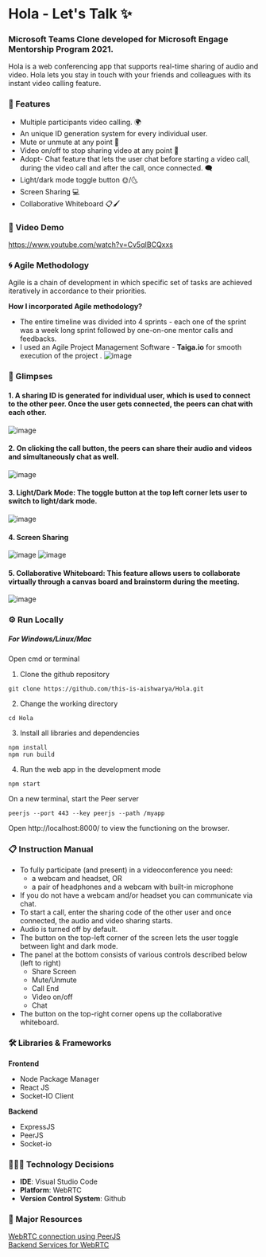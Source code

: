 # Hola - Let's Talk ✨

### Microsoft Teams Clone developed for **Microsoft Engage** Mentorship Program 2021. 

Hola is a web conferencing app that supports real-time sharing of audio and video. Hola lets you stay in touch with your friends and colleagues with its instant video calling feature.

### 🌟 Features 

- Multiple participants video calling. 🌍
- An unique ID generation system for every individual user. 
- Mute or unmute at any point 🎤
- Video on/off to stop sharing video at any point 🎥
- Adopt- Chat feature that lets the user chat before starting a video call, during the video call and after the call, once connected. 🗨
- Light/dark mode toggle button 🌞/🌜
- Screen Sharing 💻
- Collaborative Whiteboard 📋🖌️

### 📸 Video Demo
https://www.youtube.com/watch?v=Cv5qIBCQxxs

### 🌀 Agile Methodology
Agile is a chain of development in which specific set of tasks are achieved iteratively in accordance to their priorities. 

**How I incorporated Agile methodology?**
- The entire timeline was divided into 4 sprints - each one of the sprint was a week long sprint followed by one-on-one mentor calls and feedbacks.
- I used an Agile Project Management Software - **Taiga.io** for smooth execution of the project .
![image](https://user-images.githubusercontent.com/64557504/125581273-fb3fcf53-68fc-4866-a617-c014ffdf525a.png)

### 🎉 Glimpses 

#### 1. A sharing ID is generated for individual user, which is used to connect to the other peer. Once the user gets connected, the peers can chat with each other. 

![image](https://user-images.githubusercontent.com/64557504/125196854-0c499080-e279-11eb-8268-f20a3e3003b5.png)  <br />

#### 2. On clicking the call button, the peers can share their audio and videos and simultaneously chat as well. 

![image](https://user-images.githubusercontent.com/64557504/125199280-18d2e680-e283-11eb-984d-767daa1b247f.png)  <br />

#### 3. **Light/Dark Mode**: The toggle button at the top left corner lets user to switch to light/dark mode. 

![image](https://user-images.githubusercontent.com/64557504/125199884-e7a7e580-e285-11eb-9e4c-e1a70fdacca5.png)  <br />

#### 4. Screen Sharing 

![image](https://user-images.githubusercontent.com/64557504/125200188-6d786080-e287-11eb-86bc-48d9074834b0.png)
![image](https://user-images.githubusercontent.com/64557504/125200077-eb883780-e286-11eb-90f3-5cdd3f7487dc.png)

#### 5. **Collaborative Whiteboard**: This feature allows users to collaborate virtually through a canvas board and brainstorm during the meeting.

![image](https://user-images.githubusercontent.com/64557504/125200895-7c144700-e28a-11eb-9688-2b9d6865d27d.png)

### ⚙️ Run Locally

##### For Windows/Linux/Mac

Open cmd or terminal  
1. Clone the github repository
``` shell 
git clone https://github.com/this-is-aishwarya/Hola.git 
```
2. Change the working directory
``` shell 
cd Hola
```
3. Install all libraries and dependencies
``` shell 
npm install
npm run build
```
4. Run the web app in the development mode
```shell
npm start
```
  
On a new terminal, start the Peer server  
``` shell
peerjs --port 443 --key peerjs --path /myapp   
```

Open http://localhost:8000/ to view the functioning on the browser.

### 📋 Instruction Manual

- To fully participate (and present) in a videoconference you need:
  - a webcam and headset, OR
  - a pair of headphones and a webcam with built-in microphone
- If you do not have a webcam and/or headset you can communicate via chat.
- To start a call, enter the sharing code of the other user and once connected, the audio and video sharing starts.
- Audio is turned off by default.
- The button on the top-left corner of the screen lets the user toggle between light and dark mode.
- The panel at the bottom consists of various controls described below (left to right) 
  - Share Screen
  - Mute/Unmute
  - Call End 
  - Video on/off
  - Chat
 - The button on the top-right corner opens up the collaborative whiteboard.
 
### 🛠 Libraries & Frameworks 

**Frontend**
- Node Package Manager
- React JS
- Socket-IO Client

**Backend**
- ExpressJS
- PeerJS
- Socket-io

### 🧑🏻‍💻 Technology Decisions

- **IDE**: Visual Studio Code
- **Platform**: WebRTC
- **Version Control System**: Github

### 📰 Major Resources
[WebRTC connection using PeerJS](https://peerjs.com/docs.html) <br />
[Backend Services for WebRTC](https://www.html5rocks.com/en/tutorials/webrtc/infrastructure/)
